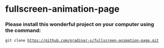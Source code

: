 # fullscreen-animation-page

### Please install this wonderful project on your computer using the command:

<code>git clone https://github.com/gradinar-s/fullscreen-animation-page.git</code>
